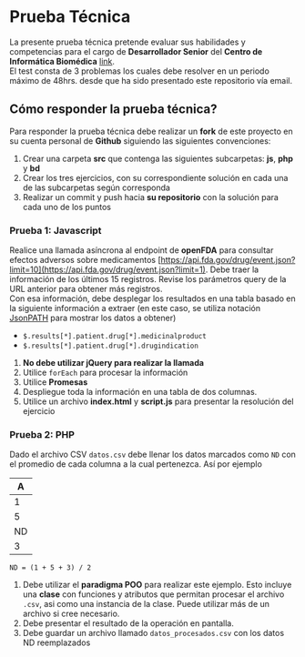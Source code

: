 # Prueba Técnica

La presente prueba técnica pretende evaluar sus habilidades y competencias para el cargo de **Desarrollador Senior** del **Centro de Informática Biomédica** [link](https://www.getonbrd.cl/empleos/programacion/desarrollador-ci3/).  
El test consta de 3 problemas los cuales debe resolver en un periodo máximo de 48hrs. desde que ha sido presentado este repositorio vía email.

## Cómo responder la prueba técnica?

Para responder la prueba técnica debe realizar un **fork** de este proyecto en su cuenta personal de **Github** siguiendo las siguientes convenciones:

1. Crear una carpeta **src** que contenga las siguientes subcarpetas: **js**, **php** y **bd**
2. Crear los tres ejercicios, con su correspondiente solución en cada una de las subcarpetas según corresponda
3. Realizar un commit y push hacia **su repositorio** con la solución para cada uno de los puntos

### Prueba 1: Javascript
Realice una llamada asíncrona al endpoint de **openFDA** para consultar efectos adversos sobre medicamentos [https://api.fda.gov/drug/event.json?limit=10](https://api.fda.gov/drug/event.json?limit=1). Debe traer la información de los últimos 15 registros. Revise los parámetros query de la URL anterior para obtener más registros.  
Con esa información, debe desplegar los resultados en una tabla basado en la siguiente información a extraer (en este caso, se utiliza notación [JsonPATH](http://jsonpath.com/) para mostrar los datos a obtener)

* `$.results[*].patient.drug[*].medicinalproduct`
* `$.results[*].patient.drug[*].drugindication`

1. **No debe utilizar jQuery para realizar la llamada**
2. Utilice `forEach` para procesar la información
3. Utilice **Promesas**
3. Despliegue toda la información en una tabla de dos columnas.
4. Utilice un archivo **index.html** y **script.js** para presentar la resolución del ejercicio

### Prueba 2: PHP
Dado el archivo CSV `datos.csv` debe llenar los datos marcados como `ND` con el promedio de cada columna a la cual pertenezca. Así por ejemplo

| A |
|---|
| 1 |
| 5 |
|ND |
| 3 |

`ND = (1 + 5 + 3) / 2`

1. Debe utilizar el **paradigma POO** para realizar este ejemplo. Esto incluye una **clase** con funciones y atributos que permitan procesar el archivo `.csv`, asi como una instancia de la clase. Puede utilizar más de un archivo si cree necesario.
2. Debe presentar el resultado de la operación en pantalla.
3. Debe guardar un archivo llamado `datos_procesados.csv` con los datos ND reemplazados